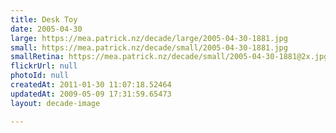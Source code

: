 ```yaml
---
title: Desk Toy
date: 2005-04-30
large: https://mea.patrick.nz/decade/large/2005-04-30-1881.jpg
small: https://mea.patrick.nz/decade/small/2005-04-30-1881.jpg
smallRetina: https://mea.patrick.nz/decade/small/2005-04-30-1881@2x.jpg
flickrUrl: null
photoId: null
createdAt: 2011-01-30 11:07:18.52464
updatedAt: 2009-05-09 17:31:59.65473
layout: decade-image

---
```


